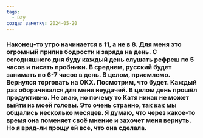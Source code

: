 ```yaml
---
tags:
  - Day
создал заметку: 2024-05-20
---
```

### Наконец-то утро начинается в 11, а не в 8. Для меня это огромный прилив бодрости и заряда на день.  С сегодняшнего дня буду каждый день слушать рефреш по 5 часов и писать пробники. В среднем, русский будет занимать по 6-7 часов в день. В целом, приемлемо. Вернулся торговать на OKX. Посмотрим, что будет. Каждый раз оборачивался для меня неудачей. В целом день прошёл продуктивно. Не знаю, но почему то Катя никак не может выйти из моей головы. Это очень странно, так как мы общались несколько месяцев. Я думаю, что через какое-то время она поменяет своё мнение и захочет меня вернуть. Но я вряд-ли прощу ей все, что она сделала.
